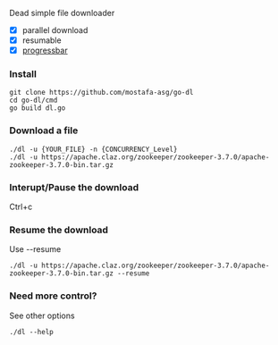 Dead simple file downloader
- [X] parallel download
- [X] resumable
- [X] [progressbar](https://github.com/schollz/progressbar)

### Install
```
git clone https://github.com/mostafa-asg/go-dl
cd go-dl/cmd
go build dl.go
```

### Download a file
```
./dl -u {YOUR_FILE} -n {CONCURRENCY_Level}
./dl -u https://apache.claz.org/zookeeper/zookeeper-3.7.0/apache-zookeeper-3.7.0-bin.tar.gz
```

### Interupt/Pause the download
Ctrl+c

### Resume the download
Use --resume
```
./dl -u https://apache.claz.org/zookeeper/zookeeper-3.7.0/apache-zookeeper-3.7.0-bin.tar.gz --resume
```

### Need more control?
See other options
```
./dl --help
```
